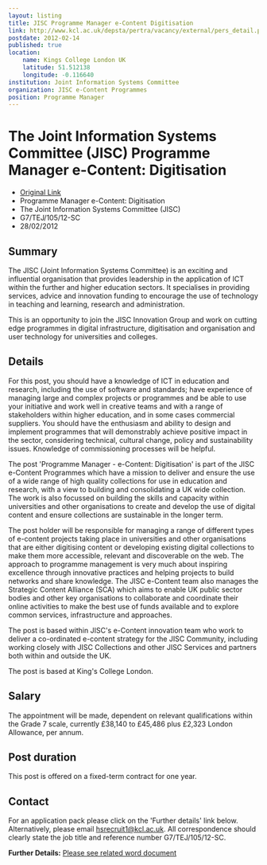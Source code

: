 ```yaml
---
layout: listing
title: JISC Programme Manager e-Content Digitisation
link: http://www.kcl.ac.uk/depsta/pertra/vacancy/external/pers_detail.php?jobindex=11296
postdate: 2012-02-14
published: true
location:
	name: Kings College London UK
	latitude: 51.512138
	longitude: -0.116640
institution: Joint Information Systems Committee
organization: JISC e-Content Programmes
position: Programme Manager
---
```


# The Joint Information Systems Committee (JISC) Programme Manager e-Content: Digitisation

*  [Original Link](http://www.kcl.ac.uk/depsta/pertra/vacancy/external/pers_detail.php?jobindex=11296)
*  Programme Manager e-Content: Digitisation
*  The Joint Information Systems Committee (JISC)
*  G7/TEJ/105/12-SC
*  28/02/2012

## Summary	 
The JISC (Joint Information Systems Committee) is an exciting and influential organisation that provides leadership in the application of ICT within the further and higher education sectors. It specialises in providing services, advice and innovation funding to encourage the use of technology in teaching and learning, research and administration. 

This is an opportunity to join the JISC Innovation Group and work on cutting edge programmes in digital infrastructure, digitisation and organisation and user technology for universities and colleges.

## Details	 
For this post, you should have a knowledge of ICT in education and research, including the use of software and standards; have experience of managing large and complex projects or programmes and be able to use your initiative and work well in creative teams and with a range of stakeholders within higher education, and in some cases commercial suppliers. You should have the enthusiasm and ability to design and implement programmes that will demonstrably achieve positive impact in the sector, considering technical, cultural change, policy and sustainability issues. Knowledge of commissioning processes will be helpful.

The post 'Programme Manager - e-Content: Digitisation' is part of the JISC e-Content Programmes which have a mission to deliver and ensure the use of a wide range of high quality collections for use in education and research, with a view to building and consolidating a UK wide collection. The work is also focussed on building the skills and capacity within universities and other organisations to create and develop the use of digital content and ensure collections are sustainable in the longer term. 

The post holder will be responsible for managing a range of different types of e-content projects taking place in universities and other organisations that are either digitising content or developing existing digital collections to make them more accessible, relevant and discoverable on the web. The approach to programme management is very much about inspiring excellence through innovative practices and helping projects to build networks and share knowledge. The JISC e-Content team also manages the Strategic Content Alliance (SCA) which aims to enable UK public sector bodies and other key organisations to collaborate and coordinate their online activities to make the best use of funds available and to explore common services, infrastructure and approaches.

The post is based within JISC's e-Content innovation team who work to deliver a co-ordinated e-content strategy for the JISC Community, including working closely with JISC Collections and other JISC Services and partners both within and outside the UK.

The post is based at King's College London.

## Salary	
The appointment will be made, dependent on relevant qualifications within the Grade 7 scale, currently £38,140 to £45,486 plus £2,323 London Allowance, per annum.

## Post duration
This post is offered on a fixed-term contract for one year.

## Contact
For an application pack please click on the 'Further details' link below. Alternatively, please email hsrecruit1@kcl.ac.uk. All correspondence should clearly state the job title and reference number G7/TEJ/105/12-SC.

**Further Details:** [Please see related word document](http://www.kcl.ac.uk/depsta/pertra/vacancy/jd/11296.doc)